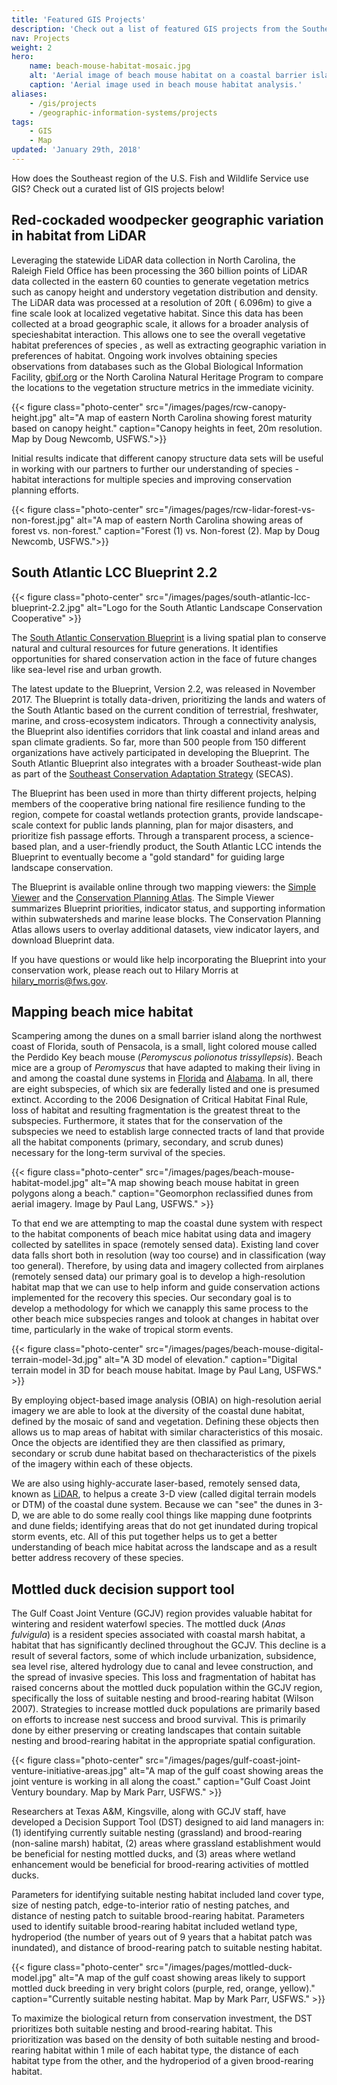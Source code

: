 ```yaml
---
title: 'Featured GIS Projects'
description: 'Check out a list of featured GIS projects from the Southeast Region.'
nav: Projects
weight: 2
hero:
    name: beach-mouse-habitat-mosaic.jpg
    alt: 'Aerial image of beach mouse habitat on a coastal barrier island.'
    caption: 'Aerial image used in beach mouse habitat analysis.'
aliases:
    - /gis/projects
    - /geographic-information-systems/projects
tags:
    - GIS
    - Map
updated: 'January 29th, 2018'
---
```


How does the Southeast region of the U.S. Fish and Wildlife Service use GIS?  Check out a curated list of GIS projects below!

## Red-cockaded woodpecker geographic variation in habitat from LiDAR

Leveraging the statewide LiDAR data collection in North Carolina, the Raleigh Field Office has been processing the 360 billion points of LiDAR data collected in the eastern 60 counties to generate vegetation metrics such as canopy height and understory vegetation distribution and density. The LiDAR data was processed at a resolution of 20ft ( 6.096m) to give a fine scale look at localized vegetative habitat. Since this data has been collected at a broad geographic scale, it allows for a broader analysis of specieshabitat interaction. This allows one to see the overall vegetative habitat preferences of species , as well as extracting geographic variation in preferences of habitat. Ongoing work involves obtaining species observations from databases such as the Global Biological Information Facility, [gbif.org](https://www.gbif.org) or the North Carolina Natural Heritage Program to compare the locations to the vegetation structure metrics in the immediate vicinity. 

{{< figure class="photo-center" src="/images/pages/rcw-canopy-height.jpg" alt="A map of eastern North Carolina showing forest maturity based on canopy height." caption="Canopy heights in feet, 20m resolution. Map by Doug Newcomb, USFWS.">}}

Initial results indicate that different canopy structure data sets will be useful in working with our partners to further our understanding of species - habitat interactions for multiple species and improving conservation planning efforts.

{{< figure class="photo-center" src="/images/pages/rcw-lidar-forest-vs-non-forest.jpg" alt="A map of eastern North Carolina showing areas of forest vs. non-forest." caption="Forest (1) vs. Non-forest (2). Map by Doug Newcomb, USFWS.">}}

## South Atlantic LCC Blueprint 2.2

{{< figure class="photo-center" src="/images/pages/south-atlantic-lcc-blueprint-2.2.jpg" alt="Logo for the South Atlantic Landscape Conservation Cooperative" >}}

The [South Atlantic Conservation Blueprint](http://www.southatlanticlcc.org/blueprint/) is a living spatial plan to conserve natural and cultural resources for future generations. It identifies opportunities for shared conservation action in the face of future changes like sea-level rise and urban growth.

The latest update to the Blueprint, Version 2.2, was released in November 2017. The Blueprint is totally data-driven, prioritizing the lands and waters of the South Atlantic based on the current condition of terrestrial, freshwater, marine, and cross-ecosystem indicators. Through a connectivity analysis, the Blueprint also identifies corridors that link coastal and inland areas and span climate gradients. So far, more than 500 people from 150 different organizations have actively participated in developing the Blueprint. The South Atlantic Blueprint also integrates with a broader Southeast-wide plan as part of the [Southeast Conservation Adaptation Strategy](http://secassoutheast.org/) (SECAS).

The Blueprint has been used in more than thirty different projects, helping members of the cooperative bring national fire resilience funding to the region, compete for coastal wetlands protection grants, provide landscape-scale context for public lands planning, plan for major disasters, and prioritize fish passage efforts. Through a transparent process, a science-based plan, and a user-friendly product, the South Atlantic LCC intends the Blueprint to eventually become a "gold standard" for guiding large landscape conservation.

The Blueprint is available online through two mapping viewers: the [Simple Viewer](http://blueprint.southatlanticlcc.org/) and the [Conservation Planning Atlas](http://salcc.databasin.org/). The Simple Viewer summarizes Blueprint priorities, indicator status, and supporting information within subwatersheds and marine lease blocks. The Conservation Planning Atlas allows users to overlay additional datasets, view indicator layers, and download Blueprint data.

If you have questions or would like help incorporating the Blueprint into your conservation work, please reach out to Hilary Morris at [hilary_morris@fws.gov](mailto:hilary_morris@fws.gov).

## Mapping beach mice habitat

Scampering among the dunes on a small barrier island along the northwest coast of Florida, south of Pensacola, is a small, light colored mouse called the Perdido Key beach mouse (*Peromyscus polionotus trissyllepsis*).  Beach mice are a group of *Peromyscus* that have adapted to making their living in and among the coastal dune systems in [Florida](/florida) and [Alabama](/alabama).  In all, there are eight subspecies, of which six are federally listed and one is presumed extinct.  According to the 2006 Designation of Critical Habitat Final Rule, loss of habitat and resulting fragmentation is the greatest threat to the subspecies.  Furthermore, it states that for the conservation of the subspecies we need to establish large connected tracts of land that provide all the habitat components (primary, secondary, and scrub dunes) necessary for the long-term survival of the species.

{{< figure class="photo-center" src="/images/pages/beach-mouse-habitat-model.jpg" alt="A map showing beach mouse habitat in green polygons along a beach." caption="Geomorphon reclassified dunes from aerial imagery.  Image by Paul Lang, USFWS." >}}

To that end we are attempting to map the coastal dune system with respect to the habitat components of beach mice habitat using data and imagery collected by satellites in space (remotely sensed data).  Existing land cover data falls short both in resolution (way too course) and in classification (way too general).  Therefore, by using data and imagery collected from ​airplanes (remotely sensed data) our primary goal is to develop a high-resolution habitat map that we can use to help inform and guide conservation actions implemented for the recovery this species.  Our secondary goal is to develop a ​methodology ​for which we can ​​apply this same process to the other beach mice subspecies ranges and ​to ​look at ​changes ​in habitat ​over time​, particularly in the wake of tropical storm events.

{{< figure class="photo-center" src="/images/pages/beach-mouse-digital-terrain-model-3d.jpg" alt="A 3D model of elevation." caption="Digital terrain model in 3D for beach mouse habitat.  Image by Paul Lang, USFWS." >}}

By employing object-based image analysis (OBIA) on high-resolution aerial imagery we are able to look at the diversity of the coastal dune habitat, defined by the mosaic of sand and vegetation.  Defining these objects then allows us to ​map areas of habitat with similar characteristics of this mosaic.  Once the objects are identified​ they are then classified as primary, secondary or scrub dune habitat based on ​the ​​characteristics of the pixels​ of the imagery within each of these objects.

We are also using highly-accurate laser-based, remotely sensed data, known as [LiDAR](https://lta.cr.usgs.gov/lidar_digitalelevation), to help ​us ​a create 3-D view (called digital terrain models​ or DTM) of the coastal dune system​.  ​Because ​we ​can "see" the dunes in 3-D, we are able to do some really cool things like map​ping​ dune footprints​ and dune fields​; identifying areas that do not get inundated during tropical storm events​, etc​​.  All of this put together helps us to get a better understanding of beach mice habitat across the landscape and as a result better address recovery of these species​.

## Mottled duck decision support tool

The Gulf Coast Joint Venture (GCJV) region provides valuable habitat for wintering and resident waterfowl species. The mottled duck (*Anas fulvigula*) is a resident species associated with coastal marsh habitat, a habitat that has significantly declined throughout the GCJV. This decline is a result of several factors, some of which include urbanization, subsidence, sea level rise, altered hydrology due to canal and levee construction, and the spread of invasive species. This loss and fragmentation of habitat has raised concerns about the mottled duck population within the GCJV region, specifically the loss of suitable nesting and brood-rearing habitat (Wilson 2007). Strategies to increase mottled duck populations are primarily based on efforts to increase nest success and brood survival. This is primarily done by either preserving or creating landscapes that contain suitable nesting and brood-rearing habitat in the appropriate spatial configuration.

{{< figure class="photo-center" src="/images/pages/gulf-coast-joint-venture-initiative-areas.jpg" alt="A map of the gulf coast showing areas the joint venture is working in all along the coast." caption="Gulf Coast Joint Ventury boundary. Map by Mark Parr, USFWS." >}}

Researchers at Texas A&M, Kingsville, along with GCJV staff, have developed a Decision Support Tool (DST) designed to aid land managers in: (1) identifying currently suitable nesting (grassland) and brood-rearing (non-saline marsh) habitat, (2) areas where grassland establishment would be beneficial for nesting mottled ducks, and (3) areas where wetland enhancement would be beneficial for brood-rearing activities of mottled ducks.

Parameters for identifying suitable nesting habitat included land cover type, size of nesting patch, edge-to-interior ratio of nesting patches, and distance of nesting patch to suitable brood-rearing habitat. Parameters used to identify suitable brood-rearing habitat included wetland type, hydroperiod (the number of years out of 9 years that a habitat patch was inundated), and distance of brood-rearing patch to suitable nesting habitat.

{{< figure class="photo-center" src="/images/pages/mottled-duck-model.jpg" alt="A map of the gulf coast showing areas likely to support mottled duck breeding in very bright colors (purple, red, orange, yellow)." caption="Currently suitable nesting habitat. Map by Mark Parr, USFWS." >}}

To maximize the biological return from conservation investment, the DST prioritizes both suitable nesting and brood-rearing habitat. This prioritization was based on the density of both suitable nesting and brood-rearing habitat within 1 mile of each habitat type, the distance of each habitat type from the other, and the hydroperiod of a given brood-rearing habitat.
